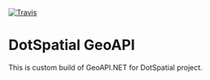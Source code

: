 [![Travis](https://travis-ci.org/DotSpatial/GeoAPI.svg?branch=master)](https://travis-ci.org/DotSpatial/GeoAPI)

# DotSpatial GeoAPI
This is custom build of GeoAPI.NET for DotSpatial project.
